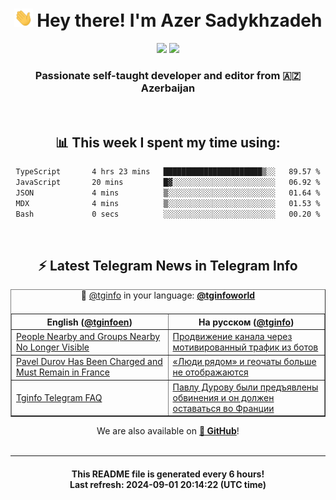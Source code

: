 <div align="center">
	<div>
		<h1>
      <img src="./assets/hi.gif" width="30px"> Hey there! I'm Azer Sadykhzadeh
    </h1>
    <img height="18" src="https://komarev.com/ghpvc/?username=sadykhzadeh&label=Views&color=2081c1&style=flat-square" />
		<a href="https://wakatime.com/Azer"> <img height="18" src="https://wakatime.com/badge/user/f80ae27a-c328-426f-a381-bc84136e2dd6.svg" /> </a>
    <h3>
      Passionate self-taught developer and editor from 🇦🇿 Azerbaijan
    </h3>
  </div>
  <br>

<h2>📊 This week I spent my time using:</h2>

<!--START_SECTION:waka-->

```txt
TypeScript       4 hrs 23 mins   ██████████████████████▒░░   89.57 %
JavaScript       20 mins         █▓░░░░░░░░░░░░░░░░░░░░░░░   06.92 %
JSON             4 mins          ▒░░░░░░░░░░░░░░░░░░░░░░░░   01.64 %
MDX              4 mins          ▒░░░░░░░░░░░░░░░░░░░░░░░░   01.53 %
Bash             0 secs          ░░░░░░░░░░░░░░░░░░░░░░░░░   00.20 %
```

<!--END_SECTION:waka-->

<br>

<h2>⚡️ Latest Telegram News in Telegram Info</h2>
  <table border>
		<tr>
			<th width="50%">English (<a href="https://t.me/tginfoen">@tginfoen</a>)</th>
			<th>На русском (<a href="https://t.me/tginfo">@tginfo</a>)</th>
		</tr>
		<caption>🚩 <a href="https://t.me/tginfo">@tginfo</a> in your language: <a href="https://t.me/tginfoworld"><b>@tginfoworld</b></a><caption/>
  <tr><td><a href="https://t.me/tginfoen/1968">People Nearby and Groups Nearby No Longer Visible</a></td>
    <td><a href="https://t.me/tginfo/4106">Продвижение канала через мотивированный трафик из ботов</a></td></tr><tr><td><a href="https://t.me/tginfoen/1967">Pavel Durov Has Been Charged and Must Remain in France</a></td>
    <td><a href="https://t.me/tginfo/4105">«Люди рядом» и геочаты больше не отображаются</a></td></tr><tr><td><a href="https://t.me/tginfoen/1966">Tginfo Telegram FAQ</a></td>
    <td><a href="https://t.me/tginfo/4104">Павлу Дурову были предъявлены обвинения и он должен оставаться во Франции</a></td></tr>
</table>
We are also available on <a href="https://github.com/tginfo"><b>🐙 GitHub</b></a>!
</div>

<br>
<hr>
<h4 align="center">This README file is generated <b>every 6 hours</b>!</br>Last refresh: <b>2024-09-01 20:14:22 (UTC time)</b></h4>

